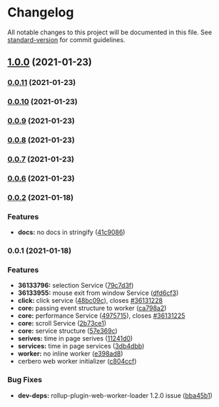 # Changelog

All notable changes to this project will be documented in this file. See [standard-version](https://github.com/conventional-changelog/standard-version) for commit guidelines.

## [1.0.0](https://github.com/thecreazy/cerbero/compare/v0.0.11...v1.0.0) (2021-01-23)

### [0.0.11](https://github.com/thecreazy/cerbero/compare/v0.0.10...v0.0.11) (2021-01-23)

### [0.0.10](https://github.com/thecreazy/cerbero/compare/v0.0.9...v0.0.10) (2021-01-23)

### [0.0.9](https://github.com/thecreazy/cerbero/compare/v0.0.8...v0.0.9) (2021-01-23)

### [0.0.8](https://github.com/thecreazy/cerbero/compare/v0.0.7...v0.0.8) (2021-01-23)

### [0.0.7](https://github.com/thecreazy/cerbero/compare/v0.0.6...v0.0.7) (2021-01-23)

### [0.0.6](https://github.com/thecreazy/cerbero/compare/v0.0.2...v0.0.6) (2021-01-23)

### [0.0.2](https://github.com/thecreazy/cerbero/compare/v0.0.1...v0.0.2) (2021-01-18)


### Features

* **docs:** no docs in stringify ([41c9086](https://github.com/thecreazy/cerbero/commit/41c9086fd77df8284b7106b9c3b254e1e450704d))

### 0.0.1 (2021-01-18)


### Features

* **36133796:** selection Service ([79c7d3f](https://github.com/thecreazy/cerbero/commit/79c7d3f83a5661a9046697d52369d6fa458366f8))
* **36133955:** mouse exit from window Service ([dfd6cf3](https://github.com/thecreazy/cerbero/commit/dfd6cf3bc650c629a7f4ac38a433e5e9ab252432))
* **click:** click service ([48bc09c](https://github.com/thecreazy/cerbero/commit/48bc09cf1e4045d4d42c05dadc2242f6c28071f4)), closes [#36131228](https://github.com/thecreazy/cerbero/issues/36131228)
* **core:** passing event structure to worker ([ca798a2](https://github.com/thecreazy/cerbero/commit/ca798a274265086efeff08be00b6cc64163fe029))
* **core:** performance Service ([4975715](https://github.com/thecreazy/cerbero/commit/49757153b9a981521e122290991b0444ebb7356a)), closes [#36131225](https://github.com/thecreazy/cerbero/issues/36131225)
* **core:** scroll Service ([2b73ce1](https://github.com/thecreazy/cerbero/commit/2b73ce13285ccf58a3e9e76d214ecbdaf8c1adfb))
* **core:** service structure ([57e369c](https://github.com/thecreazy/cerbero/commit/57e369c9d567658cc4d4a1011fe18f42e48b4433))
* **serives:** time in page serives ([11241d0](https://github.com/thecreazy/cerbero/commit/11241d006fb9d0416d1fc0f29585028fd27fc370))
* **services:** time in page services ([3db4dbb](https://github.com/thecreazy/cerbero/commit/3db4dbbcfa7055293b656c26133dc7430b8bc6ea))
* **worker:** no inline worker ([e398ad8](https://github.com/thecreazy/cerbero/commit/e398ad89193b32fc7b7a093616e8cc24e9ce5169))
* cerbero web worker initializer ([c804ccf](https://github.com/thecreazy/cerbero/commit/c804ccf066505869f3d1a7fb7dc16fc95711050a))


### Bug Fixes

* **dev-deps:** rollup-plugin-web-worker-loader 1.2.0 issue ([bba45b1](https://github.com/thecreazy/cerbero/commit/bba45b11e542132db0ed11daa5674abb97340223))
